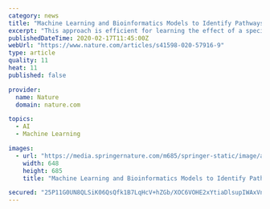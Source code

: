 ```yaml
---
category: news
title: "Machine Learning and Bioinformatics Models to Identify Pathways that Mediate Influences of Welding Fumes on Cancer Progression"
excerpt: "This approach is efficient for learning the effect of a specific gene of interest on patient survival in the presence of the clinical factors. A protein-protein interaction network refers to the binding of proteins in the cell formed by biochemical or complex biological functions. Protein-protein interactions are essential to understand the ..."
publishedDateTime: 2020-02-17T11:45:00Z
webUrl: "https://www.nature.com/articles/s41598-020-57916-9"
type: article
quality: 11
heat: 11
published: false

provider:
  name: Nature
  domain: nature.com

topics:
  - AI
  - Machine Learning

images:
  - url: "https://media.springernature.com/m685/springer-static/image/art%3A10.1038%2Fs41598-020-57916-9/MediaObjects/41598_2020_57916_Fig1_HTML.png"
    width: 648
    height: 685
    title: "Machine Learning and Bioinformatics Models to Identify Pathways that Mediate Influences of Welding Fumes on Cancer Progression"

secured: "25P11G0UN8QLSiK06QsQfk1B7LqHcV+hZGb/XOC6VOHE2xYtiaDlsupIWAxVnqSc+p+KcVYeOak4MR2S+8UoYAnc64mqaTsEWShOdAvRBQsrXBmSKI7FzhzayLYbNckZrooUOib5GbbpGyRaJ7iBr9rna2jdwCnna5LWsFmU+8NjnseGgjIshqjhYpLwUbfl3W/oQxfkV6hiDATuD1gzVr09KAs9UEJ5mECNnjrYSe/c1ZwtVblOu0rWxBNet1ZN77lyr6DnuwB7ZvElFNYepqQ+MwkMqBNrfEd7N5GFtKaDav1OXu82Zqpr/7FuRHkW;IjPOPUSmaqtxWGGfCvszpA=="
---
```


